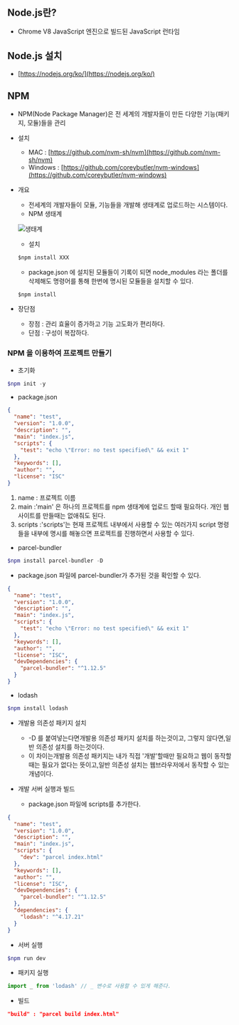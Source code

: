 ## Node.js란?

- Chrome V8 JavaScript 엔진으로 빌드된 JavaScript 런타임

## Node.js 설치

- [https://nodejs.org/ko/](https://nodejs.org/ko/)

## NPM

- NPM(Node Package Manager)은 전 세계의 개발자들이 만든 다양한 기능(패키지, 모듈)들을 관리
- 설치
    - MAC : [https://github.com/nvm-sh/nvm](https://github.com/nvm-sh/nvm)
    - Windows : [https://github.com/coreybutler/nvm-windows](https://github.com/coreybutler/nvm-windows)
- 개요
    - 전세계의 개발자들이 모듈, 기능들을 개발해 생태계로 업로드하는 시스템이다.
    - NPM 생태계
    
    ![생태계](./image/개요.PNG)
    
    - 설치
    
    ```jsx
    $npm install XXX
    ```
    
    - package.json 에 설치된 모듈들이 기록이 되면 node_modules 라는 폴더를 삭제해도 명령어를 통해 한번에 명시된 모듈들을 설치할 수 있다.
    
    ```
    $npm install
    ```
    
- 장단점
    - 장점 : 관리 효율이 증가하고 기능 고도화가 편리하다.
    - 단점 : 구성이 복잡하다.

### NPM 을 이용하여 프로젝트 만들기

- 초기화

```powershell
$npm init -y
```

- package.json

```json
{
  "name": "test",
  "version": "1.0.0",
  "description": "",
  "main": "index.js",
  "scripts": {
    "test": "echo \"Error: no test specified\" && exit 1"
  },
  "keywords": [],
  "author": "",
  "license": "ISC"
}
```

1. name : 프로젝트 이름
2. main :'main' 은 하나의 프로젝트를 npm 생태계에 업로드 할때 필요하다. 개인 웹사이트를 만들때는 없애줘도 된다.
3. scripts :'scripts'는 현재 프로젝트 내부에서 사용할 수 있는 여러가지 script 명령들을 내부에 명시를 해놓으면 프로젝트를 진행하면서 사용할 수 있다.

- parcel-bundler

```powershell
$npm install parcel-bundler -D
```

- package.json 파일에 parcel-bundler가 추가된 것을 확인할 수 있다.

```json
{
  "name": "test",
  "version": "1.0.0",
  "description": "",
  "main": "index.js",
  "scripts": {
    "test": "echo \"Error: no test specified\" && exit 1"
  },
  "keywords": [],
  "author": "",
  "license": "ISC",
  "devDependencies": {
    "parcel-bundler": "^1.12.5"
  }
}
```

- lodash

```powershell
$npm install lodash
```

- 개발용 의존성 패키지 설치
    - -D 를 붙여넣는다면개발용 의존성 패키지 설치를 하는것이고, 그렇지 않다면,일반 의존성 설치를 하는것이다.
    - 이 차이는개발용 의존성 패키지는 내가 직접 '개발'할때만 필요하고 웹이 동작할때는 필요가 없다는 뜻이고,일반 의존성 설치는 웹브라우저에서 동작할 수 있는 개념이다.
    
- 개발 서버 실행과 빌드
    - package.json 파일에 scripts를 추가한다.

```json
{
  "name": "test",
  "version": "1.0.0",
  "description": "",
  "main": "index.js",
  "scripts": {
    "dev": "parcel index.html"
  },
  "keywords": [],
  "author": "",
  "license": "ISC",
  "devDependencies": {
    "parcel-bundler": "^1.12.5"
  },
  "dependencies": {
    "lodash": "^4.17.21"
  }
}
```

- 서버 실행

```powershell
$npm run dev
```

- 패키지 실행

```jsx
import _ from 'lodash' // _ 변수로 사용할 수 있게 해준다.
```

- 빌드

```json
"build" : "parcel build index.html"
```
